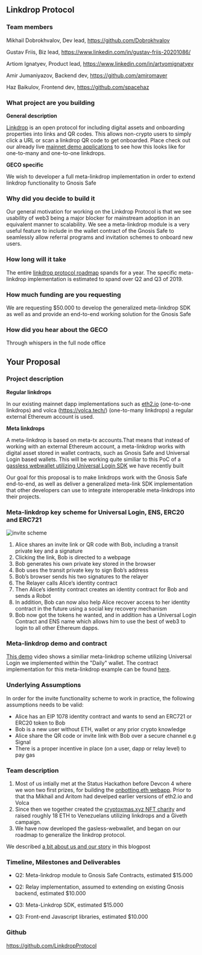 
## Linkdrop Protocol

### Team members 

Mikhail Dobrokhvalov,
Dev lead,
https://github.com/Dobrokhvalov

Gustav Friis,
Biz lead,
https://www.linkedin.com/in/gustav-friis-20201086/

Artiom Ignatyev,
Product lead,
https://www.linkedin.com/in/artyomignatyev

Amir Jumaniyazov,
Backend dev,
https://github.com/amiromayer

Haz Baikulov,
Frontend dev,
https://github.com/spacehaz


### What project are you building 

**General description**

[Linkdrop](https://linkdrop.org/) is an open protocol for including digital assets and onboarding properties into links and QR codes. 
This allows non-crypto users to simply click a URL or scan a linkdrop QR code to get onboarded. Place check out our already live [mainnet demo applications](https://linkdrop.org/demo/) to see how this looks like for one-to-many and one-to-one linkdrops.

**GECO specific**

We wish to developer a full meta-linkdrop implementation in order to extend linkdrop functionality to Gnosis Safe

### Why did you decide to build it 

Our general motivation for working on the Linkdrop Protocol is that we see usability of web3 being a major blocker for mainstream adoption in an equivalent manner to scalability.
We see a meta-linkdrop module is a very useful feature to include in the wallet contract of the Gnosis Safe to seamlessly allow referral programs and invitation schemes to onboard new users.

### How long will it take 

The entire  [linkdrop protocol roadmap](https://github.com/LinkdropProtocol/Proposal-Paper/blob/master/README.md) spands for a year. The specific meta-linkdrop implementation is estimated to spand over Q2 and Q3 of 2019.

### How much funding are you requesting  
We are requesting $50.000 to develop the generalized meta-linkdrop SDK as well as and provide an end-to-end working solution for the Gnosis Safe

### How did you hear about the GECO

Through whispers in the full node office

## Your Proposal 
### Project description

**Regular linkdrops**

In our existing mainnet dapp implementations such as [eth2.io](https://eth2.io/) (one-to-one linkdrops) and volca (https://volca.tech/) (one-to-many linkdrops) a regular external Ethereum account is used.

**Meta linkdrops**

A meta-linkdrop is based on meta-tx accounts.That means that instead of working with an external Ethereum account, a meta-linkdrop works with digital asset stored in wallet contracts, such as Gnosis Safe and Universal Login based wallets.
This will be working quite similiar to this PoC of a [gassless webwallet utilizing Universal Login SDK](https://github.com/LinkdropProtocol/Gasless-Webwallet) we have recently built 

Our goal for this proposal is to make linkdrops work with the Gnosis Safe end-to-end, as well as deliver a generalized meta-link SDK implementation that other developers can use to integrate interoperable meta-linkdrops into their projects.


### Meta-linkdrop key scheme for Universal Login, ENS, ERC20 and ERC721 

![invite scheme](https://user-images.githubusercontent.com/18598519/48316096-10f8ab00-e5df-11e8-89f0-63a0397c904c.png)

1. Alice shares an invite link or QR code with Bob, including a transit private key and a signature
1. Clicking the link, Bob is directed to a webpage
2. Bob generates his own private key stored in the browser
3. Bob uses the transit private key to sign Bob’s address
4. Bob’s browser sends his two signatures to the relayer 
5. The Relayer calls Alice’s identity contract
6. Then Alice’s identity contract creates an identity contract for Bob and sends a Robot
7. In addition, Bob can now also help Alice recover access to her identity contract in the future using a social key recovery mechanism
8. Bob now got the tokens he wanted, and in addition has a Universal Login Contract and ENS name which allows him to use the best of web3 to login to all other Ethereum dapps.

### Meta-linkdrop demo and contract

[This demo](https://screencast-o-matic.com/watch/cqeblx0k7e) video shows a similiar meta-linkdrop scheme utilizing Universal Login we implemented within the "Daily" wallet. The contract implementation for this meta-linkdrop example can be found [here](https://gist.github.com/Dobrokhvalov/00e2bbca13a1378636fa5a400bd692f5#file-invitelink-sol).



### Underlying Assumptions

In order for the invite functionality scheme to work in practice, the following assumptions needs to be valid: 

- Alice has an EIP 1078 identity contract and wants to send an ERC721 or ERC20 token to Bob
- Bob is a new user without ETH, wallet or any prior crypto knowledge
- Alice share the QR code or invite link with Bob over a secure channel e.g Signal
- There is a proper incentive in place (on a user, dapp or relay level) to pay gas


### Team description

1. Most of us intially met at the Status Hackathon before Devcon 4 where we won two first prizes, for building the [onbotting.eth webapp](https://www.youtube.com/watch?v=K67dOixMBWI&t=). Prior to that tha Mikhail and Aritom had develped earlier versions of eth2.io and Volca 
2. Since then we together created the [cryptoxmas.xyz NFT charity](https://cryptoxmas.xyz/) and raised roughly 18 ETH to Venezuelans utilizing linkdrops and a Giveth campaign.
3. We have now developed the gasless-webwallet, and began on our roadmap to generalize the linkdrop protocol. 

We described [a bit about us and our story](https://medium.com/@Gfriiis/linkdrops-an-open-source-standard-for-invite-digital-asset-links-on-ethereum-29f34b3fa5ec) in this blogpost


### Timeline, Milestones and Deliverables


- Q2: Meta-linkdrop module to Gnosis Safe Contracts, estimated $15.000

- Q2: Relay implementation, assumed to extending on existing Gnosis backend, estimated $10.000

- Q3: Meta-Linkdrop SDK, estimated $15.000 

- Q3: Front-end Javascript libraries, estimated $10.000 

### Github

https://github.com/LinkdropProtocol
